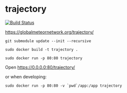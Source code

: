 # trajectory
[![Build Status](https://travis-ci.com/rickybas/trajectory.svg?token=1Qmp7ACzet4TDsEVzALn&branch=master)](https://travis-ci.com/rickybas/trajectory)

https://globalmeteornetwork.org/trajectory/

`git submodule update --init --recursive`

`sudo docker build -t trajectory .`

`sudo docker run -p 80:80 trajectory`

Open https://0.0.0.0:80/trajectory/

or when developing:

``sudo docker run -p 80:80 -v `pwd`/app:/app trajectory``